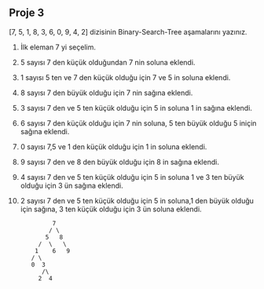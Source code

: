 ## Proje 3
[7, 5, 1, 8, 3, 6, 0, 9, 4, 2] dizisinin Binary-Search-Tree aşamalarını yazınız.

1. İlk eleman 7 yi seçelim.
2. 5 sayısı 7 den küçük olduğundan 7 nin soluna eklendi.
3. 1 sayısı 5 ten ve 7 den küçük olduğu için 7 ve 5 in soluna eklendi.
4. 8 sayısı 7 den büyük olduğu için 7 nin sağına eklendi.
5. 3 sayısı 7 den ve 5 ten küçük olduğu için 5 in soluna 1 in sağına eklendi.
6. 6 sayısı 7 den küçük olduğu için 7 nin soluna, 5 ten büyük olduğu 5 iniçin sağına eklendi.
7. 0 sayısı 7,5 ve 1 den küçük olduğu için 1 in soluna eklendi.
8. 9 sayısı 7 den ve 8 den büyük olduğu için 8 in sağına eklendi.
9. 4 sayısı 7 den ve 5 ten küçük olduğu için 5 in soluna 1 ve 3 ten büyük olduğu için 3 ün sağına eklendi.
10. 2 sayısı 7 den ve 5 ten küçük olduğu için 5 in soluna,1 den büyük olduğu için sağına, 3 ten küçük olduğu için 3 ün soluna eklendi.

                 7
                / \
               5   8
             /  \   \
            1    6   9
           / \
           0  3
              /\
             2  4